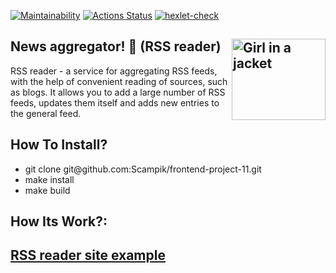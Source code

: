 [![Maintainability](https://api.codeclimate.com/v1/badges/a80b5e2712fcb8741905/maintainability)](https://codeclimate.com/github/Scampik/frontend-project-11/maintainability)
[![Actions Status](https://github.com/Scampik/frontend-project-46/workflows/hexlet-check/badge.svg)](https://github.com/Scampik/frontend-project-11/actions)
[![hexlet-check](https://github.com/Scampik/frontend-project-11/actions/workflows/hexlet-check.yml/badge.svg)](https://github.com/Scampik/frontend-project-11/actions/workflows/hexlet-check.yml)

News aggregator! 🚀 (RSS reader) <img align="right" src="https://cdn-icons-png.flaticon.com/512/124/124033.png" alt="Girl in a jacket" style="width:150px;height:130px;">
---

RSS reader - a service for aggregating RSS feeds, with the help of convenient reading of sources, such as blogs. It allows you to add a large number of RSS feeds, updates them itself and adds new entries to the general feed.

How To Install? 
---
<ul>
<li>git clone git@github.com:Scampik/frontend-project-11.git</li>
<li>make install</li>
<li>make build</li>
</ul>

How Its Work?:
------------------------------------------------------
<a href="https://frontend-project-11-iota.vercel.app/" target="_blank">RSS reader site example</a>
------------------------------------------------------
